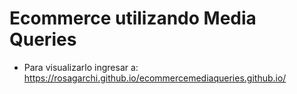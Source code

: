 # Ecommerce utilizando Media Queries

- Para visualizarlo ingresar a: https://rosagarchi.github.io/ecommercemediaqueries.github.io/
